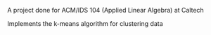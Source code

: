 A project done for ACM/IDS 104 (Applied Linear Algebra) at Caltech

Implements the k-means algorithm for clustering data

